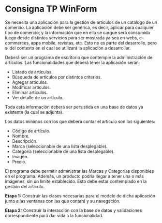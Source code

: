 # Consigna TP WinForm

Se necesita una aplicación para la gestión de artículos de un catálogo de un comercio. La aplicación debe ser genérica, es decir, aplicar para cualquier tipo de comercio; y la información que en ella se cargue será consumida luego desde distintos servicios para ser mostrada ya sea en webs, e-commerces, apps mobile, revistas, etc. Esto no es parte del desarrollo, pero sí del contexto en el cual se utilizará la aplicación a desarrollar.

Deberá ser un programa de escritorio que contemple la administración de artículos. Las funcionalidades que deberá tener la aplicación serán:

-   Listado de artículos.
-   Búsqueda de artículos por distintos criterios.
-   Agregar artículos.
-   Modificar artículos.
-   Eliminar artículos.
-   Ver detalle de un artículo.

Toda esta información deberá ser persistida en una base de datos ya existente (la cual se adjunta).

Los datos mínimos con los que deberá contar el artículo son los siguientes:

-   Código de artículo.
-   Nombre.
-   Descripción.
-   Marca (seleccionable de una lista desplegable).
-   Categoría (seleccionable de una lista desplegable).
-   Imagen.
-   Precio.

El programa debe permitir administrar las Marcas y Categorías disponibles en el programa. Además, un producto podría llegar a tener una o más imágenes, sin un límite establecido. Esto debe estar contemplado en la gestión del artículo.

**Etapa 1:**  Construir las clases necesarias para el modelo de dicha aplicación junto a las ventanas con las que contará y su navegación.

**Etapa 2:**  Construir la interacción con la base de datos y validaciones correspondiente para dar vida a la funcionalidad.